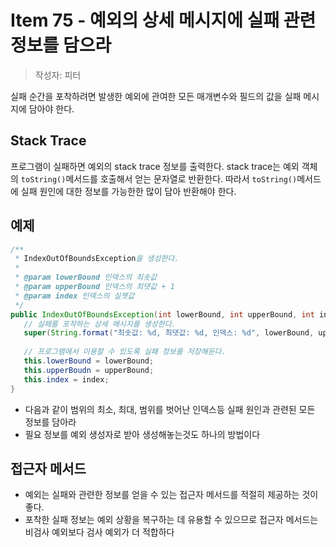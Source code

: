 # Item 75 - 예외의 상세 메시지에 실패 관련 정보를 담으라

> 작성자: 피터
> 

실패 순간을 포착하려면 발생한 예외에 관여한 모든 매개변수와 필드의 값을 실패 메시지에 담아야 한다. 

## Stack Trace

프로그램이 실패하면 예외의 stack trace 정보를 출력한다. stack trace는 예외 객체의 `toString()`메서드를 호출해서 얻는 문자열로 반환한다. 따라서 `toString()`메서드에 실패 원인에 대한 정보를 가능한한 많이 담아 반환해야 한다. 

## 예제

```java
/**
 * IndexOutOfBoundsException을 생성한다.
 *
 * @param lowerBound 인덱스의 최솟값
 * @param upperBound 인덱스의 최댓값 + 1
 * @param index 인덱스의 실젯값
 */
public IndexOutOfBoundsException(int lowerBound, int upperBound, int index) {
   // 실패를 포착하는 상세 메시지를 생성한다.
   super(String.format("최솟값: %d, 최댓값: %d, 인덱스: %d", lowerBound, upperBound, index));
   
   // 프로그램에서 이용할 수 있도록 실패 정보를 저장해둔다.
   this.lowerBound = lowerBound;
   this.upperBoudn = upperBound;
   this.index = index;
}
```

- 다음과 같이 범위의 최소, 최대, 범위를 벗어난 인덱스등 실패 원인과 관련된 모든 정보를 담아라
- 필요 정보를 예외 생성자로 받아 생성해놓는것도 하나의 방법이다

## 접근자 메서드

- 예외는 실패와 관련한 정보를 얻을 수 있는 접근자 메서드를 적절히 제공하는 것이 좋다.
- 포착한 실패 정보는 예외 상황을 복구하는 데 유용할 수 있으므로 접근자 메서드는 비검사 예외보다 검사 예외가 더 적합하다
